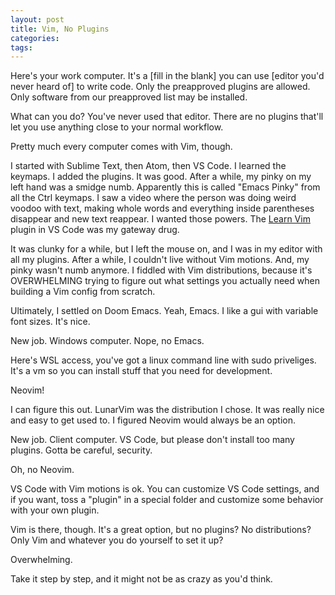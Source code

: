 ```yaml
---
layout: post
title: Vim, No Plugins
categories:
tags:
---
```

Here's your work computer. It's a [fill in the blank] you can use [editor you'd never heard of] to write code. Only the preapproved plugins are allowed. Only software from our preapproved list may be installed. 

What can you do? You've never used that editor. There are no plugins that'll let you use anything close to your normal workflow.

Pretty much every computer comes with Vim, though.

I started with Sublime Text, then Atom, then VS Code. I learned the keymaps. I added the plugins. It was good. After a while, my pinky on my left hand was a smidge numb. Apparently this is called "Emacs Pinky" from all the Ctrl keymaps. I saw a video where the person was doing weird voodoo with text, making whole words and everything inside parentheses disappear and new text reappear. I wanted those powers. The [Learn Vim](https://marketplace.visualstudio.com/items?itemName=vintharas.learn-vim) plugin in VS Code was my gateway drug. 

It was clunky for a while, but I left the mouse on, and I was in my editor with all my plugins. After a while, I couldn't live without Vim motions. And, my pinky wasn't numb anymore. I fiddled with Vim distributions, because it's OVERWHELMING trying to figure out what settings you actually need when building a Vim config from scratch. 

Ultimately, I settled on Doom Emacs. Yeah, Emacs. I like a gui with variable font sizes. It's nice.

New job. Windows computer. Nope, no Emacs. 

Here's WSL access, you've got a linux command line with sudo priveliges. It's a vm so you can install stuff that you need for development. 

Neovim!

I can figure this out. LunarVim was the distribution I chose. It was really nice and easy to get used to. I figured Neovim would always be an option. 

New job. Client computer. VS Code, but please don't install too many plugins. Gotta be careful, security. 

Oh, no Neovim.

VS Code with Vim motions is ok. You can customize VS Code settings, and if you want, toss a "plugin" in a special folder and customize some behavior with your own plugin.

Vim is there, though. It's a great option, but no plugins? No distributions? Only Vim and whatever you do yourself to set it up? 

Overwhelming.

Take it step by step, and it might not be as crazy as you'd think.

